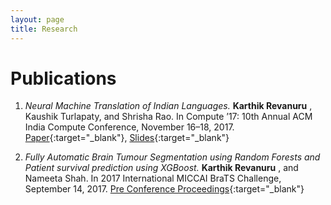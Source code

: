 ```yaml
---
layout: page
title: Research
---
```

# Publications
1. *Neural Machine Translation of Indian Languages.* **Karthik Revanuru** , Kaushik Turlapaty, and Shrisha Rao. In Compute ’17: 10th Annual ACM India Compute Conference, November 16–18, 2017. [Paper](../assets/documents/p12-revanuru.pdf){:target="_blank"}, [Slides](../assets/documents/p12-revanuru-slides.pdf){:target="_blank"}

2. *Fully Automatic Brain Tumour Segmentation using Random Forests and Patient survival prediction using XGBoost.* **Karthik Revanuru** , and Nameeta Shah. In 2017 International MICCAI BraTS Challenge, September 14, 2017. [Pre Conference Proceedings](https://www.cbica.upenn.edu/sbia/Spyridon.Bakas/MICCAI_BraTS/MICCAI_BraTS_2017_proceedings_shortPapers.pdf){:target="_blank"}
